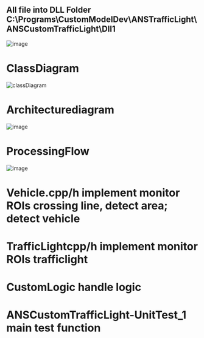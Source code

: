 ## All file into DLL Folder C:\Programs\CustomModelDev\ANSTrafficLight\ANSCustomTrafficLight\Dll1
![image](https://github.com/user-attachments/assets/89bae74e-d735-4026-bdbd-2dd9be95e5e6)
# ClassDiagram
![classDiagram](https://github.com/user-attachments/assets/36098d78-f76b-47a3-aa77-7d5417b1fe41)
# Architecturediagram
![image](https://github.com/user-attachments/assets/fe4f8054-5970-45b9-aeed-44ef83fed101)
# ProcessingFlow
![image](https://github.com/user-attachments/assets/a3a6aef4-1a3f-49b9-a903-81a20ff1c21e)
# Vehicle.cpp/h implement  monitor ROIs crossing line, detect area; detect vehicle
# TrafficLightcpp/h implement  monitor ROIs trafficlight
# CustomLogic handle logic
# ANSCustomTrafficLight-UnitTest_1 main test function


